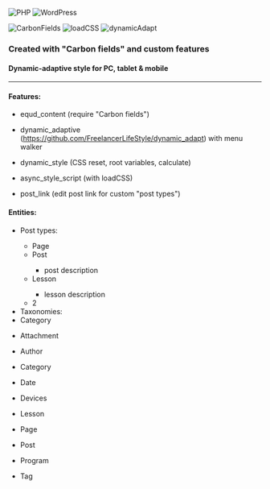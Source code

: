 ![PHP](https://img.shields.io/badge/PHP-8.2.1-green)
![WordPress](https://img.shields.io/badge/WordPress-6.1.1-green)

![CarbonFields](https://img.shields.io/badge/Carbon%20Fields-3.4.0-green)
![loadCSS](https://img.shields.io/badge/loadCSS-2.0.1-green)
![dynamicAdapt](https://img.shields.io/badge/dynamicAdapt-2022-green)

<h3>Created with "Carbon fields" and custom features</h3>
<h4>Dynamic-adaptive style for PC, tablet & mobile</h4>

***

<h4>Features:</h4>

- equd_content (require "Carbon fields")

- dynamic_adaptive (https://github.com/FreelancerLifeStyle/dynamic_adapt) with menu walker

- dynamic_style (CSS reset, root variables, calculate)

- async_style_script (with loadCSS)

- post_link (edit post link for custom "post types")

<h4>Entities:</h4>
<ul>
  <li>Post types:</li>
  <ul>
    <li>Page</li>
    <li>Post</li>
    <ul>
      <li>post description</li>
    </ul>
    <li>Lesson</li>
    <ul>
      <li>lesson description</li>
    </ul>
    <li>2</li>
  </ul>
  <li>Taxonomies:</li>
  <li>Category</li>
</ul>

- Attachment

- Author

- Category

- Date

- Devices

- Lesson

- Page

- Post

- Program

- Tag


